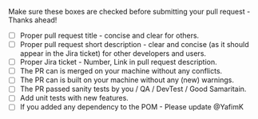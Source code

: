 Make sure these boxes are checked before submitting your pull request - Thanks ahead!

- [ ] Proper pull request title - concise and clear for others.
- [ ] Proper pull request short description - clear and concise (as it should appear in the Jira ticket) for other developers and users.
- [ ] Proper Jira ticket - Number, Link in pull request description.
- [ ] The PR can is merged on your machine without any conflicts.
- [ ] The PR can is built on your machine without any (new) warnings.
- [ ] The PR passed sanity tests by you / QA / DevTest / Good Samaritain.
- [ ] Add unit tests with new features.
- [ ] If you added any dependency to the POM - Please update @YafimK
